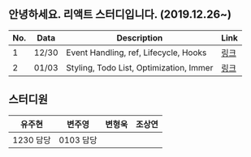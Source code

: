 ## 안녕하세요. 리액트 스터디입니다. (2019.12.26~)

|No. |Data|Description| Link|
|---|---|---|---|
|1|12/30|Event Handling, ref, Lifecycle, Hooks|[링크](https://2020winter-react.github.io/study/1230)|
|2|01/03|Styling, Todo List, Optimization, Immer|[링크](/study/0103)|




## 스터디원


|유주현|변주영|변형욱|조상연|
|---|---|---|---|
|1230 담당|0103 담당|||
